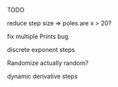 TODO

reduce step size => poles are x > 20?

fix multiple Prints bug

discrete exponent steps

Randomize actually random?

dynamic derivative steps